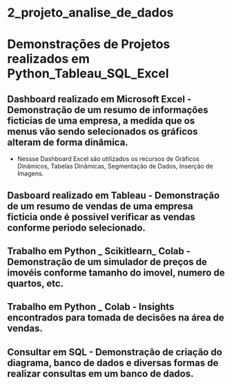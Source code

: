# 2_projeto_analise_de_dados

# Demonstrações de Projetos realizados em Python_Tableau_SQL_Excel

## Dashboard realizado em Microsoft Excel - Demonstração de um resumo de informações ficticias de uma empresa, a medida que os menus vão sendo selecionados os gráficos alteram de forma dinâmica.
- Nessse Dashboard Excel são utilizados os recursos de Gráficos Dinâmicos, Tabelas Dinâmicas, Segmentação de Dados, Inserção de Imagens.

## Dasboard realizado em Tableau - Demonstração de um resumo de vendas de uma empresa ficticia onde é possivel verificar as vendas conforme periodo selecionado.

## Trabalho em Python _ Scikitlearn_ Colab - Demonstração de um simulador de preços de imovéis conforme tamanho do imovel, numero de quartos, etc.

## Trabalho em Python _ Colab - Insights encontrados para tomada de decisões na área de vendas.

## Consultar em SQL - Demonstração de criação do diagrama, banco de dados e  diversas formas de realizar consultas em um banco de dados.
